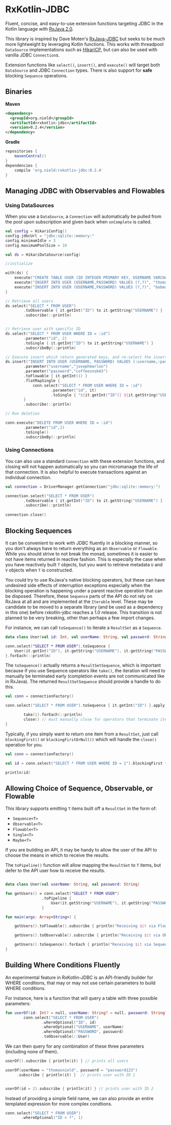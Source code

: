 # RxKotlin-JDBC

Fluent, concise, and easy-to-use extension functions targeting JDBC in the Kotlin language with [RxJava 2.0](https://github.com/ReactiveX/RxJava).

This library is inspired by Dave Moten's [RxJava-JDBC](https://github.com/davidmoten/rxjava-jdbc) but seeks to be much more lightweight by leveraging Kotlin functions. This works with threadpool `DataSource` implementations such as [HikariCP](https://github.com/brettwooldridge/HikariCP), but can also be used with vanilla JDBC `Connection`s.

Extension functions like `select()`, `insert()`, and `execute()` will target both `DataSource` and JDBC `Connection` types. There is also support for **safe** blocking `Sequence` operations.

## Binaries

**Maven**

```xml
<dependency>
  <groupId>org.nield</groupId>
  <artifactId>rxkotlin-jdbc</artifactId>
  <version>0.2.4</version>
</dependency>
```

**Gradle**

```groovy
repositories {
    mavenCentral()
}
dependencies {
    compile 'org.nield:rxkotlin-jdbc:0.2.4'
}
```


## Managing JDBC with Observables and Flowables

### Using DataSources

When you use a `DataSource`, a `Connection` will automatically be pulled from the pool upon subscription and given back when `onComplete` is called.


```kotlin
val config = HikariConfig()
config.jdbcUrl = "jdbc:sqlite::memory:"
config.minimumIdle = 3
config.maximumPoolSize = 10

val ds = HikariDataSource(config)

//initialize

with(ds) {
    execute("CREATE TABLE USER (ID INTEGER PRIMARY KEY, USERNAME VARCHAR(30) NOT NULL, PASSWORD VARCHAR(30) NOT NULL)")
    execute("INSERT INTO USER (USERNAME,PASSWORD) VALUES (?,?)", "thomasnield", "password123")
    execute("INSERT INTO USER (USERNAME,PASSWORD) VALUES (?,?)", "bobmarshal","batman43")
}

// Retrieve all users
ds.select("SELECT * FROM USER")
        .toObservable { it.getInt("ID") to it.getString("USERNAME") }
        .subscribe(::println)


// Retrieve user with specific ID
ds.select("SELECT * FROM USER WHERE ID = :id")
        .parameter("id", 2)
        .toSingle { it.getInt("ID") to it.getString("USERNAME") }
        .subscribeBy(::println)

// Execute insert which return generated keys, and re-select the inserted record with that key
ds.insert("INSERT INTO USER (USERNAME, PASSWORD) VALUES (:username,:password)")
        .parameter("username","josephmarlon")
        .parameter("password","coffeesnob43")
        .toFlowable { it.getInt(1) }
        .flatMapSingle {
            conn.select("SELECT * FROM USER WHERE ID = :id")
                    .parameter("id", it)
                    .toSingle { "${it.getInt("ID")} ${it.getString("USERNAME")} ${it.getString("PASSWORD")}" }
        }
        .subscribe(::println)

// Run deletion

conn.execute("DELETE FROM USER WHERE ID = :id")
        .parameter("id",2)
        .toSingle()
        .subscribeBy(::println)
```

### Using Connections

You can also use a standard `Connection` with these extension functions, and closing will not happen automatically so you can micromanage the life of that connection. It is also helpful to execute transactions against an individual connection. 

```kotlin
val connection = DriverManager.getConnection("jdbc:sqlite::memory:")

connection.select("SELECT * FROM USER")
        .toObservable { it.getInt("ID") to it.getString("USERNAME") }
        .subscribe(::println)
        
connection.close()
```


## Blocking Sequences

It can be convenient to work with JDBC fluently in a blocking manner, so you don't always have to return everything as an `Observable` or `Flowable`. While you should strive to not break the monad, sometimes it is easier to not have items returned in reactive fashion. This is especially the case when you have reactively built `T` objects, but you want to retrieve metadata `U` and `V` objects when `T` is constructed.

You could try to use RxJava's native blocking operators, but these can have undesired side effects of interruption exceptions especially when the blocking operation is happening under a parent reactive operation that can be disposed. Therefore, these `Sequence` parts of the API do not rely on RxJava at all and are implemented at the `Iterable` level. These may be candidate to be moved to a separate library (and be used as a dependency in this one) before rxkotlin-jdbc reaches a 1.0 release. This transition is not planned to be very breaking, other than perhaps a few import changes. 

For instance, we can call `toSequence()` to iterate a `ResultSet` as a `Sequence`.

```kotlin
data class User(val id: Int, val userName: String, val password: String)

conn.select("SELECT * FROM USER").toSequence {
    User(it.getInt("ID"), it.getString("USERNAME"), it.getString("PASSWORD"))
}.forEach(::println)
```

The `toSequence()` actually returns a `ResultSetSequence`, which is important because if you use Sequence operators like `take()`, the iteration will need to manually be terminated early (completion events are not communicated like in RxJava). The returned `ResultSetSequence` should provide a handle to do this. 

```kotlin 
val conn = connectionFactory()

conn.select("SELECT * FROM USER").toSequence { it.getInt("ID") }.apply {

        take(1).forEach(::println)
        close() // must manually close for operators that terminate iteration early
}
```

Typically, if you simply want to return one item from a `ResultSet`, just call `blockingFirst()` or `blockingFirstOrNull()` which will handle the `close()` operation for you. 

```kotlin
val conn = connectionFactory()

val id = conn.select("SELECT * FROM USER WHERE ID = 1").blockingFirst { it.getInt("ID") }

println(id)
```

## Allowing Choice of Sequence, Observable, or Flowable

This library supports emitting `T` items built off a `ResultSet` in the form of:

* `Sequence<T>`
* `Observable<T>`
* `Flowable<T>`
* `Single<T>`
* `Maybe<T>`

If you are building an API, it may be handy to allow the user of the API to choose the means in which to receive the results.

The `toPipeline()` function will allow mapping the `ResultSet` to `T` items, but defer to the API user how to receive the results.


```kotlin

data class User(val userName: String, val password: String)

fun getUsers() = conn.select("SELECT * FROM USER")
                .toPipeline {
                    User(it.getString("USERNAME"), it.getString("PASSWORD"))
                }

fun main(args: Array<String>) {

    getUsers().toFlowable().subscribe { println("Receiving $it via Flowable") }

    getUsers().toObservable().subscribe { println("Receiving $it via Observable") }

    getUsers().toSequence().forEach { println("Receiving $it via Sequence") }
}
```

## Building Where Conditions Fluently

An experimental feature in RxKotlin-JDBC is an API-friendly builder for WHERE conditions, that may or may not use certain parameters to build WHERE conditions.

For instance, here is a function that will query a table with three possible parameters:

```kotlin
fun userOf(id: Int? = null, userName: String? = null, password: String? = null) =
        conn.select("SELECT * FROM USER")
                .whereOptional("ID", id)
                .whereOptional("USERNAME", userName)
                .whereOptional("PASSWORD", password)
                .toObservable(::User)
```

We can then query for any combination of these three parameters (including none of them).

```kotlin
userOf().subscribe { println(it) } // prints all users

userOf(userName = "thomasnield", password = "password123")
     .subscribe { println(it) }  // prints user with ID 1


userOf(id = 2).subscribe { println(it) } // prints user with ID 2
```

Instead of providing a simple field name, we can also provide an entire templated expression for more complex condtions.

```kotlin
conn.select("SELECT * FROM USER")
       .whereOptional("ID > ?", 1)
```
